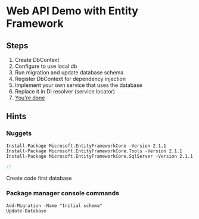 # Web API Demo with Entity Framework


## Steps
1. Create DbContext
2. Configure to use local db
3. Run migration and update database schema
4. Register DbContext for dependency injection
5. Implement your own service that uses the database
6. Replace it in DI resolver (service locator)
7. [You're done](https://d1u5p3l4wpay3k.cloudfront.net/battlerite_gamepedia_en/c/cf/VO_Vanguard_Ultimate_8.mp3)

## Hints

### Nuggets
```
Install-Package Microsoft.EntityFrameworkCore -Version 2.1.1
Install-Package Microsoft.EntityFrameworkCore.Tools -Version 2.1.1
Install-Package Microsoft.EntityFrameworkCore.SqlServer -Version 2.1.1
```

```cs
//
```

Create code first database

### Package manager console commands
```
Add-Migration -Name "Initial schema"
Update-Database
```